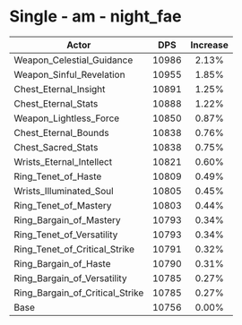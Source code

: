 # Single - am - night_fae
| Actor | DPS | Increase |
|---|:---:|:---:|
|Weapon_Celestial_Guidance|10986|2.13%|
|Weapon_Sinful_Revelation|10955|1.85%|
|Chest_Eternal_Insight|10891|1.25%|
|Chest_Eternal_Stats|10888|1.22%|
|Weapon_Lightless_Force|10850|0.87%|
|Chest_Eternal_Bounds|10838|0.76%|
|Chest_Sacred_Stats|10838|0.75%|
|Wrists_Eternal_Intellect|10821|0.60%|
|Ring_Tenet_of_Haste|10809|0.49%|
|Wrists_Illuminated_Soul|10805|0.45%|
|Ring_Tenet_of_Mastery|10803|0.44%|
|Ring_Bargain_of_Mastery|10793|0.34%|
|Ring_Tenet_of_Versatility|10793|0.34%|
|Ring_Tenet_of_Critical_Strike|10791|0.32%|
|Ring_Bargain_of_Haste|10790|0.31%|
|Ring_Bargain_of_Versatility|10785|0.27%|
|Ring_Bargain_of_Critical_Strike|10785|0.27%|
|Base|10756|0.00%|
